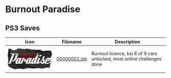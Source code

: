 # Burnout Paradise

## PS3 Saves

| Icon | Filename | Description |
|------|----------|-------------|
| ![Burnout Paradise](ICON0.PNG) | [00000001.zip](00000001.zip) | Burnout licence, bsi 6 of 9 cars unlocked, most online challenges done |
